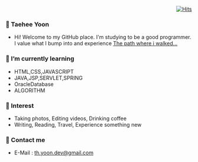  <div align=right>
  
   [![Hits](https://hits.seeyoufarm.com/api/count/incr/badge.svg?url=https%3A%2F%2Fgithub.com%2Fthyoondev%2Fthyoondev&count_bg=%2379C83D&title_bg=%23555555&icon=&icon_color=%23E7E7E7&title=hits&edge_flat=false)](https://hits.seeyoufarm.com)
 
 </div>
          
### :wave: Taehee Yoon
* Hi! Welcome to my GitHub place. I'm studying to be a good programmer.       
I value what I bump into and experience [The path where i walked...](https://www.notion.so/c6ebd46ae289463ea0531d50097dfc68)

### 🌱 I’m currently learning
* HTML,CSS,JAVASCRIPT
* JAVA,JSP,SERVLET,SPRING
* OracleDatabase
* ALGORITHM

### 👀 Interest    
* Taking photos, Editing videos, Drinking coffee
* Writing, Reading, Travel, Experience something new 


### 💬 Contact me
* E-Mail : <th.yoon.dev@gmail.com>
<!--
* [![Gmail Badge](https://img.shields.io/badge/-Gmail-d14836?style=flat-square&logo=Gmail&logoColor=white&link=mailto:th.yoon.dev@gmail.com)](mailto:th.yoon.dev@gmail.com)
</div> 
-->



<!--
**thyoondev/thyoondev** is a ✨ _special_ ✨ repository because its `README.md` (this file) appears on your GitHub profile.

Here are some ideas to get you started:

- 🔭 I’m currently working on ...
- 🌱 I’m currently learning ...
- 👯 I’m looking to collaborate on ...
- 🤔 I’m looking for help with ...
- 💬 Ask me about ...
- 📫 How to reach me: ...
- 😄 Pronouns: ...
- ⚡ Fun fact: ...
-->
